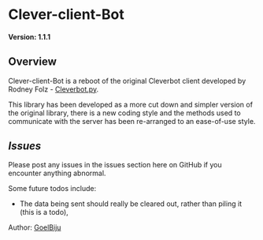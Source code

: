 # Clever-client-Bot

#### Version: 1.1.1

## **Overview**
Clever-client-Bot is a reboot of the original Cleverbot client developed by Rodney Folz - [Cleverbot.py](http://github.com/folz/cleverbot.py).

This library has been developed as a more cut down and simpler version of the original library, there is a new coding style and the methods used to communicate with the server has been re-arranged to an ease-of-use style.

## *Issues*
Please post any issues in the issues section here on GitHub if you encounter anything abnormal.

Some future todos include:
   * The data being sent should really be cleared out, rather than piling it (this is a todo),

Author: [GoelBiju](https://github.com/GoelBiju/)

